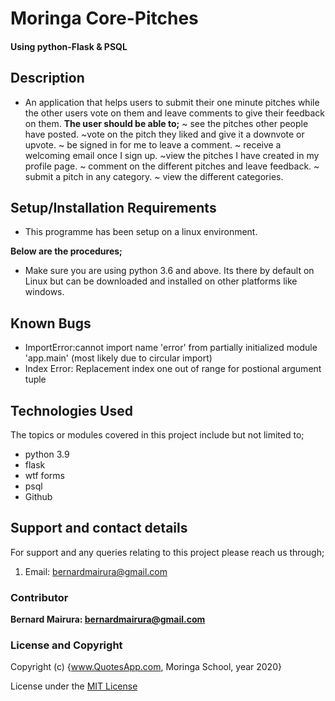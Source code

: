 <!--headings-->

# Moringa Core-Pitches

#### Using python-Flask & PSQL

## Description

* An application that helps users to submit their one minute pitches while the other users vote on them and leave comments to give their feedback on them.
**The user should be able to;**
~ see the pitches other people have posted.
~vote on the pitch they liked and give it a downvote or upvote.
~ be signed in for me to leave a comment.
~ receive a welcoming email once I sign up.
~view the pitches I have created in my profile page.
~ comment on the different pitches and leave feedback.
~  submit a pitch in any category.
~ view the different categories.


## Setup/Installation Requirements

* This programme has been setup on a linux environment.

**Below are the procedures;**
+  Make sure you are using python 3.6 and above. 
Its there by default on Linux but can be downloaded and installed on other platforms like windows.

## Known Bugs

* ImportError:cannot import name 'error' from partially initialized module 'app.main' (most likely due to circular import)
* Index Error: Replacement index one out of range for postional argument tuple

## Technologies Used

The topics or modules covered in this project include but not limited to;

* python 3.9
* flask
* wtf forms
* psql
* Github

## Support and contact details

For support and any queries relating to this project please reach us through;

1. Email: bernardmairura@gmail.com


### Contributor

 **Bernard Mairura: <bernardmairura@gmail.com>**
 

### License and Copyright

Copyright (c) {www.QuotesApp.com, Moringa School, year 2020}

License under the [MIT License](LICENSE)